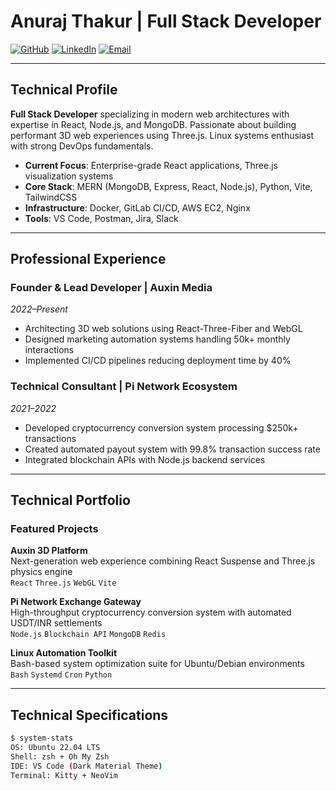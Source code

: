 # Anuraj Thakur | Full Stack Developer

[![GitHub](https://img.shields.io/badge/GitHub-100000?style=flat&logo=github&logoColor=white)](https://github.com/anurajthakur333)
[![LinkedIn](https://img.shields.io/badge/LinkedIn-0077B5?style=flat&logo=linkedin&logoColor=white)](your-linkedin-url)
[![Email](https://img.shields.io/badge/Email-D14836?style=flat&logo=gmail&logoColor=white)](mailto:anurajthakur141@gmail.com)

---

## Technical Profile

**Full Stack Developer** specializing in modern web architectures with expertise in React, Node.js, and MongoDB. Passionate about building performant 3D web experiences using Three.js. Linux systems enthusiast with strong DevOps fundamentals.

- **Current Focus**: Enterprise-grade React applications, Three.js visualization systems
- **Core Stack**: MERN (MongoDB, Express, React, Node.js), Python, Vite, TailwindCSS
- **Infrastructure**: Docker, GitLab CI/CD, AWS EC2, Nginx
- **Tools**: VS Code, Postman, Jira, Slack

---

## Professional Experience

### Founder & Lead Developer | Auxin Media  
*2022–Present*  
- Architecting 3D web solutions using React-Three-Fiber and WebGL
- Designed marketing automation systems handling 50k+ monthly interactions
- Implemented CI/CD pipelines reducing deployment time by 40%

### Technical Consultant | Pi Network Ecosystem  
*2021–2022*  
- Developed cryptocurrency conversion system processing $250k+ transactions
- Created automated payout system with 99.8% transaction success rate
- Integrated blockchain APIs with Node.js backend services

---

## Technical Portfolio

### Featured Projects

**Auxin 3D Platform**  
Next-generation web experience combining React Suspense and Three.js physics engine  
`React` `Three.js` `WebGL` `Vite`

**Pi Network Exchange Gateway**  
High-throughput cryptocurrency conversion system with automated USDT/INR settlements  
`Node.js` `Blockchain API` `MongoDB` `Redis`

**Linux Automation Toolkit**  
Bash-based system optimization suite for Ubuntu/Debian environments  
`Bash` `Systemd` `Cron` `Python`

---

## Technical Specifications

```bash
$ system-stats
OS: Ubuntu 22.04 LTS
Shell: zsh + Oh My Zsh
IDE: VS Code (Dark Material Theme)
Terminal: Kitty + NeoVim
